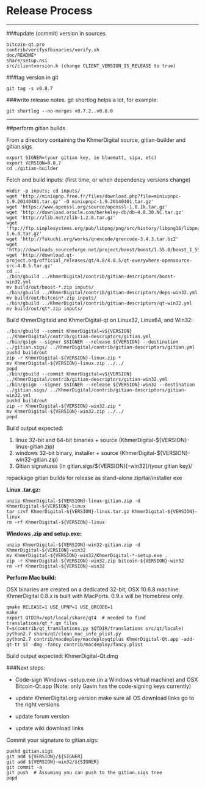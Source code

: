 Release Process
====================

* * *

###update (commit) version in sources


	bitcoin-qt.pro
	contrib/verifysfbinaries/verify.sh
	doc/README*
	share/setup.nsi
	src/clientversion.h (change CLIENT_VERSION_IS_RELEASE to true)

###tag version in git

	git tag -s v0.8.7

###write release notes. git shortlog helps a lot, for example:

	git shortlog --no-merges v0.7.2..v0.8.0

* * *

##perform gitian builds

 From a directory containing the KhmerDigital source, gitian-builder and gitian.sigs
  
	export SIGNER=(your gitian key, ie bluematt, sipa, etc)
	export VERSION=0.8.7
	cd ./gitian-builder

 Fetch and build inputs: (first time, or when dependency versions change)

	mkdir -p inputs; cd inputs/
	wget 'http://miniupnp.free.fr/files/download.php?file=miniupnpc-1.9.20140401.tar.gz' -O miniupnpc-1.9.20140401.tar.gz'
	wget 'https://www.openssl.org/source/openssl-1.0.1k.tar.gz'
	wget 'http://download.oracle.com/berkeley-db/db-4.8.30.NC.tar.gz'
	wget 'http://zlib.net/zlib-1.2.8.tar.gz'
	wget 'ftp://ftp.simplesystems.org/pub/libpng/png/src/history/libpng16/libpng-1.6.8.tar.gz'
	wget 'http://fukuchi.org/works/qrencode/qrencode-3.4.3.tar.bz2'
	wget 'http://downloads.sourceforge.net/project/boost/boost/1.55.0/boost_1_55_0.tar.bz2'
	wget 'http://download.qt-project.org/official_releases/qt/4.8/4.8.5/qt-everywhere-opensource-src-4.8.5.tar.gz'
	cd ..
	./bin/gbuild ../KhmerDigital/contrib/gitian-descriptors/boost-win32.yml
	mv build/out/boost-*.zip inputs/
	./bin/gbuild ../KhmerDigital/contrib/gitian-descriptors/deps-win32.yml
	mv build/out/bitcoin*.zip inputs/
	./bin/gbuild ../KhmerDigital/contrib/gitian-descriptors/qt-win32.yml
	mv build/out/qt*.zip inputs/

 Build KhmerDigitald and KhmerDigital-qt on Linux32, Linux64, and Win32:
  
	./bin/gbuild --commit KhmerDigital=v${VERSION} ../KhmerDigital/contrib/gitian-descriptors/gitian.yml
	./bin/gsign --signer $SIGNER --release ${VERSION} --destination ../gitian.sigs/ ../KhmerDigital/contrib/gitian-descriptors/gitian.yml
	pushd build/out
	zip -r KhmerDigital-${VERSION}-linux.zip *
	mv KhmerDigital-${VERSION}-linux.zip ../../
	popd
	./bin/gbuild --commit KhmerDigital=v${VERSION} ../KhmerDigital/contrib/gitian-descriptors/gitian-win32.yml
	./bin/gsign --signer $SIGNER --release ${VERSION}-win32 --destination ../gitian.sigs/ ../KhmerDigital/contrib/gitian-descriptors/gitian-win32.yml
	pushd build/out
	zip -r KhmerDigital-${VERSION}-win32.zip *
	mv KhmerDigital-${VERSION}-win32.zip ../../
	popd

  Build output expected:

  1. linux 32-bit and 64-bit binaries + source (KhmerDigital-${VERSION}-linux-gitian.zip)
  2. windows 32-bit binary, installer + source (KhmerDigital-${VERSION}-win32-gitian.zip)
  3. Gitian signatures (in gitian.sigs/${VERSION}[-win32]/(your gitian key)/

repackage gitian builds for release as stand-alone zip/tar/installer exe

**Linux .tar.gz:**

	unzip KhmerDigital-${VERSION}-linux-gitian.zip -d KhmerDigital-${VERSION}-linux
	tar czvf KhmerDigital-${VERSION}-linux.tar.gz KhmerDigital-${VERSION}-linux
	rm -rf KhmerDigital-${VERSION}-linux

**Windows .zip and setup.exe:**

	unzip KhmerDigital-${VERSION}-win32-gitian.zip -d KhmerDigital-${VERSION}-win32
	mv KhmerDigital-${VERSION}-win32/KhmerDigital-*-setup.exe .
	zip -r KhmerDigital-${VERSION}-win32.zip bitcoin-${VERSION}-win32
	rm -rf KhmerDigital-${VERSION}-win32

**Perform Mac build:**

  OSX binaries are created on a dedicated 32-bit, OSX 10.6.8 machine.
  KhmerDigital 0.8.x is built with MacPorts.  0.9.x will be Homebrew only.

	qmake RELEASE=1 USE_UPNP=1 USE_QRCODE=1
	make
	export QTDIR=/opt/local/share/qt4  # needed to find translations/qt_*.qm files
	T=$(contrib/qt_translations.py $QTDIR/translations src/qt/locale)
	python2.7 share/qt/clean_mac_info_plist.py
	python2.7 contrib/macdeploy/macdeployqtplus KhmerDigital-Qt.app -add-qt-tr $T -dmg -fancy contrib/macdeploy/fancy.plist

 Build output expected: KhmerDigital-Qt.dmg

###Next steps:

* Code-sign Windows -setup.exe (in a Windows virtual machine) and
  OSX Bitcoin-Qt.app (Note: only Gavin has the code-signing keys currently)

* update KhmerDigital.org version
  make sure all OS download links go to the right versions

* update forum version

* update wiki download links

Commit your signature to gitian.sigs:

	pushd gitian.sigs
	git add ${VERSION}/${SIGNER}
	git add ${VERSION}-win32/${SIGNER}
	git commit -a
	git push  # Assuming you can push to the gitian.sigs tree
	popd

